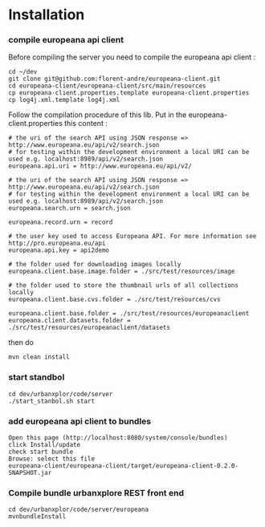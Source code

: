 # Installation

###  compile europeana api client
Before compiling the server you need to compile the europeana api client :
```
cd ~/dev
git clone git@github.com:florent-andre/europeana-client.git
cd europeana-client/europeana-client/src/main/resources
cp europeana-client.properties.template europeana-client.properties
cp log4j.xml.template log4j.xml
```

Follow the compilation procedure of this lib.
Put in the europeana-client.properties this content : 
```
# the uri of the search API using JSON response => http://www.europeana.eu/api/v2/search.json                                                                                                                                          
# for testing within the development environment a local URI can be used e.g. localhost:8989/api/v2/search.json                                                                                                                        
europeana.api.uri = http://www.europeana.eu/api/v2/

# the uri of the search API using JSON response => http://www.europeana.eu/api/v2/search.json                                                                                                                                          
# for testing within the development environment a local URI can be used e.g. localhost:8989/api/v2/search.json                                                                                                                        
europeana.search.urn = search.json

europeana.record.urn = record

# the user key used to access Europeana API. For more information see http://pro.europeana.eu/api                                                                                                                                      
europeana.api.key = api2demo

# the folder used for downloading images locally                                                                                                                                                                                       
europeana.client.base.image.folder = ./src/test/resources/image

# the folder used to store the thumbnail urls of all collections locally                                                                                                                                                               
europeana.client.base.cvs.folder = ./src/test/resources/cvs

europeana.client.base.folder = ./src/test/resources/europeanaclient
europeana.client.datasets.folder = ./src/test/resources/europeanaclient/datasets
```

then do
```
mvn clean install

```
### start standbol
```
cd dev/urbanxplor/code/server
./start_stanbol.sh start

```
###  add europeana api client to bundles

	Open this page (http://localhost:8080/system/console/bundles)
	click Install/update
	check start bundle
	Browse: select this file
 	europeana-client/europeana-client/target/europeana-client-0.2.0-SNAPSHOT.jar

###  Compile bundle urbanxplore REST front end

```
cd dev/urbanxplor/code/server/europeana
mvnbundleInstall 

```

